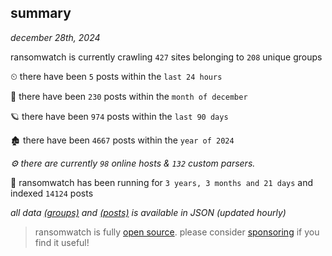 
## summary
_december 28th, 2024_

ransomwatch is currently crawling `427` sites belonging to `208` unique groups

⏲ there have been `5` posts within the `last 24 hours`

🦈 there have been `230` posts within the `month of december`

🪐 there have been `974` posts within the `last 90 days`

🏚 there have been `4667` posts within the `year of 2024`

_⚙️ there are currently `98` online hosts & `132` custom parsers._

🦕 ransomwatch has been running for `3 years, 3 months and 21 days` and indexed `14124` posts

_all data  [(groups)](http://ransomwhat.telemetry.ltd/groups) and [(posts)](http://ransomwhat.telemetry.ltd/posts) is available in JSON (updated hourly)_

> ransomwatch is fully [open source](https://github.com/joshhighet/ransomwatch#ransomwatch--). please consider [sponsoring](https://github.com/sponsors/joshhighet) if you find it useful!
